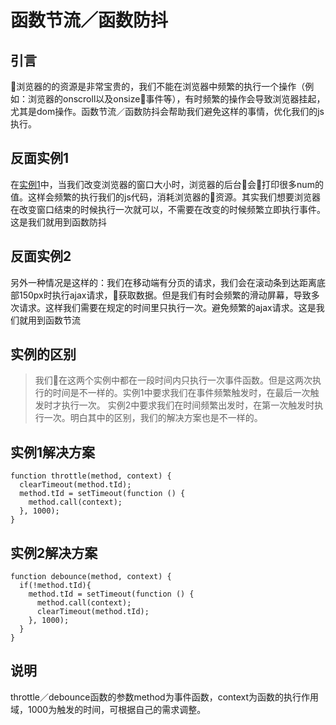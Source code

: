 # 函数节流／函数防抖

## 引言

浏览器的的资源是非常宝贵的，我们不能在浏览器中频繁的执行一个操作（例如：浏览器的onscroll以及onsize事件等），有时频繁的操作会导致浏览器挂起，尤其是dom操作。函数节流／函数防抖会帮助我们避免这样的事情，优化我们的js执行。

## 反面实例1

在[实例1](./tip/index1.html)中，当我们改变浏览器的窗口大小时，浏览器的后台会打印很多num的值。这样会频繁的执行我们的js代码，消耗浏览器的资源。其实我们想要浏览器在改变窗口结束的时候执行一次就可以，不需要在改变的时候频繁立即执行事件。这是我们就用到函数防抖

## 反面实例2

另外一种情况是这样的：我们在移动端有分页的请求，我们会在滚动条到达距离底部150px时执行ajax请求，获取数据。但是我们有时会频繁的滑动屏幕，导致多次请求。这样我们需要在规定的时间里只执行一次。避免频繁的ajax请求。这是我们就用到函数节流

## 实例的区别

> 我们在这两个实例中都在一段时间内只执行一次事件函数。但是这两次执行的时间是不一样的。实例1中要求我们在事件频繁触发时，在最后一次触发时才执行一次。
实例2中要求我们在时间频繁出发时，在第一次触发时执行一次。明白其中的区别，我们的解决方案也是不一样的。

## 实例1解决方案

```
function throttle(method, context) {
  clearTimeout(method.tId);
  method.tId = setTimeout(function () {
    method.call(context);
  }, 1000);
}
```

## 实例2解决方案

```
function debounce(method, context) {
  if(!method.tId){
    method.tId = setTimeout(function () {
      method.call(context);
      clearTimeout(method.tId);
    }, 1000);
  }
}
```

## 说明

throttle／debounce函数的参数method为事件函数，context为函数的执行作用域，1000为触发的时间，可根据自己的需求调整。



